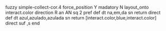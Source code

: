 fuzzy simple-collect-cor.4
   force_position Y
   madatory N
   layout_onto interact.color
   direction R
   an AN
   sq 2
   pref 
   def 
    dt na,em,da
    sn 
    return 
    direct 
   def 
    dt azul,azulado,azulada
    sn 
    return [interact.color,blue,interact.color]
    direct 
   suf ,s
end
